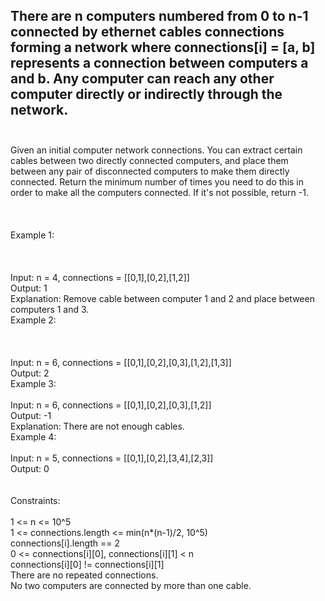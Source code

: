 ## There are n computers numbered from 0 to n-1 connected by ethernet cables connections forming a network where connections[i] = [a, b] represents a connection between computers a and b. Any computer can reach any other computer directly or indirectly through the network. <br> <br> 
Given an initial computer network connections. You can extract certain cables between two directly connected computers, and place them between any pair of disconnected computers to make them directly connected. Return the minimum number of times you need to do this in order to make all the computers connected. If it's not possible, return -1. <br> <br> <br> <br> 
Example 1: <br> <br> <br> <br> 
Input: n = 4, connections = [[0,1],[0,2],[1,2]] <br> 
Output: 1 <br> 
Explanation: Remove cable between computer 1 and 2 and place between computers 1 and 3. <br> 
Example 2: <br> <br> <br> <br> 
Input: n = 6, connections = [[0,1],[0,2],[0,3],[1,2],[1,3]] <br> 
Output: 2 <br> 
Example 3: <br> <br> 
Input: n = 6, connections = [[0,1],[0,2],[0,3],[1,2]] <br> 
Output: -1 <br> 
Explanation: There are not enough cables. <br> 
Example 4: <br> <br> 
Input: n = 5, connections = [[0,1],[0,2],[3,4],[2,3]] <br> 
Output: 0 <br> <br> <br> 
Constraints: <br> <br> 
1 <= n <= 10^5 <br> 
1 <= connections.length <= min(n*(n-1)/2, 10^5) <br> 
connections[i].length == 2 <br> 
0 <= connections[i][0], connections[i][1] < n <br> 
connections[i][0] != connections[i][1] <br> 
There are no repeated connections. <br> 
No two computers are connected by more than one cable. <br> 
